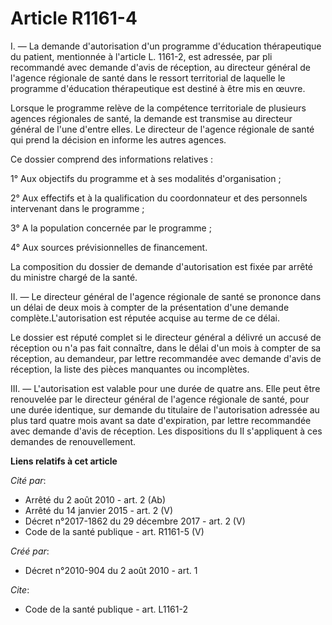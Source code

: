# Article R1161-4

I. ― La demande d'autorisation d'un programme d'éducation thérapeutique du patient, mentionnée à l'article L. 1161-2, est
adressée, par pli recommandé avec demande d'avis de réception, au directeur général de l'agence régionale de santé dans le
ressort territorial de laquelle le programme d'éducation thérapeutique est destiné à être mis en œuvre. 

Lorsque le programme relève de la compétence territoriale de plusieurs agences régionales de santé, la demande est transmise
au directeur général de l'une d'entre elles. Le directeur de l'agence régionale de santé qui prend la décision en informe les
autres agences. 

Ce dossier comprend des informations relatives : 

1° Aux objectifs du programme et à ses modalités d'organisation ; 

2° Aux effectifs et à la qualification du coordonnateur et des personnels intervenant dans le programme ; 

3° A la population concernée par le programme ; 

4° Aux sources prévisionnelles de financement. 

La composition du dossier de demande d'autorisation est fixée par arrêté du ministre chargé de la santé. 

II. ― Le directeur général de l'agence régionale de santé se prononce dans un délai de deux mois à compter de la présentation
d'une demande complète.L'autorisation est réputée acquise au terme de ce délai. 

Le dossier est réputé complet si le directeur général a délivré un accusé de réception ou n'a pas fait connaître, dans le
délai d'un mois à compter de sa réception, au demandeur, par lettre recommandée avec demande d'avis de réception, la liste
des pièces manquantes ou incomplètes. 

III. ― L'autorisation est valable pour une durée de quatre ans. Elle peut être renouvelée par le directeur général de
l'agence régionale de santé, pour une durée identique, sur demande du titulaire de l'autorisation adressée au plus tard
quatre mois avant sa date d'expiration, par lettre recommandée avec demande d'avis de réception. Les dispositions du II
s'appliquent à ces demandes de renouvellement.

**Liens relatifs à cet article**

_Cité par_:

  - Arrêté du 2 août 2010 - art. 2 (Ab)
  - Arrêté du 14 janvier 2015 - art. 2 (V)
  - Décret n°2017-1862 du 29 décembre 2017 - art. 2 (V)
  - Code de la santé publique - art. R1161-5 (V)

_Créé par_:

  - Décret n°2010-904 du 2 août 2010 - art. 1

_Cite_:

  - Code de la santé publique - art. L1161-2
